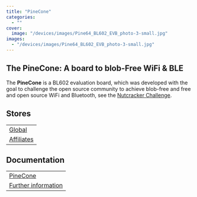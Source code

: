 ```yaml
---
title: "PineCone"
categories: 
  - ""
cover: 
  image: "/devices/images/Pine64_BL602_EVB_photo-3-small.jpg"
images:
  - "/devices/images/Pine64_BL602_EVB_photo-3-small.jpg"
---
```


## The PineCone: A board to blob-Free WiFi & BLE

The **PineCone** is a BL602 evaluation board, which was developed with the goal to challenge the open source community to achieve blob-free and free and open source WiFi and Bluetooth, see the [Nutcracker Challenge](https://www.pine64.org/2020/10/28/nutcracker-challenge-blob-free-wifi-ble/).

## Stores

|     |
| --- |
| [Global](https://pine64.com/product/pinecone-bl602-evaluation-board/) |
| [Affiliates](/affiliates/) |

## Documentation

|     |
| --- |
| [PineCone](/documentation/PineCone/) |
| [Further information](/documentation/PineCone/Further_information/) |
